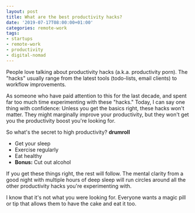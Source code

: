 ```yaml
---
layout: post
title: What are the best productivity hacks?
date: '2019-07-17T08:00:00+01:00'
categories: remote-work
tags:
- startups
- remote-work
- productivity
- digital-nomad
---
```


People love talking about productivity hacks (a.k.a. productivity porn). The "hacks" usually range from the latest tools (todo-lists, email clients) to workflow improvements.

As someone who have paid attention to this for the last decade, and spent far too much time experimenting with these "hacks." Today, I can say one thing with confidence: Unless you get the basics right, these hacks won't matter. They might marginally improve your productivity, but they won't get you the productivity boost you're looking for.

So what's the secret to high productivity? **drumroll**

 * Get your sleep
 * Exercise regularly
 * Eat healthy
 * **Bonus:** Cut out alcohol

If you get these things right, the rest will follow. The mental clarity from a good night with multiple hours of deep sleep will run circles around all the other productivity hacks you're experimenting with.

I know that it's not what you were looking for. Everyone wants a magic pill or tip that allows them to have the cake and eat it too.
